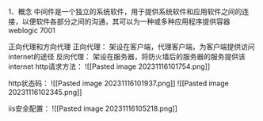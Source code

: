 1、概念
中间件是一个独立的系统软件，用于提供系统软件和应用软件之间的连接，以便软件各部分之间的沟通，其可以为一种或多种应用程序提供容器
weblogic 7001

正向代理和方向代理
	正向代理：
		架设在客户端，代理客户端，为客户端提供访问internet的途径
	反向代理：
		架设在服务器，将防火墙后的服务器的服务提供该internet
http请求方法：
![[Pasted image 20231116101754.png]]

http状态码：
![[Pasted image 20231116101937.png]]
![[Pasted image 20231116102345.png]]

iis安全配置：
![[Pasted image 20231116105218.png]]


